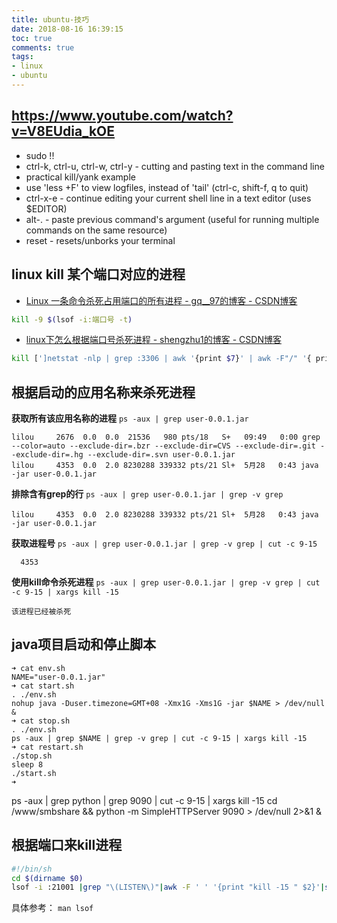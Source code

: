 ```yaml
---
title: ubuntu-技巧
date: 2018-08-16 16:39:15
toc: true
comments: true
tags:
- linux
- ubuntu
---
```


## https://www.youtube.com/watch?v=V8EUdia_kOE
- sudo !!
- ctrl-k, ctrl-u, ctrl-w, ctrl-y - cutting and pasting text in the command line
- practical kill/yank example
- use 'less +F' to view logfiles, instead of 'tail' (ctrl-c, shift-f, q to quit)
- ctrl-x-e - continue editing your current shell line in a text editor (uses $EDITOR)
- alt-. - paste previous command's argument (useful for running multiple commands on the same resource)
- reset - resets/unborks your terminal


## linux kill 某个端口对应的进程
- [Linux 一条命令杀死占用端口的所有进程 - gq__97的博客 - CSDN博客](https://blog.csdn.net/gq__97/article/details/80487588)
```sh
kill -9 $(lsof -i:端口号 -t)
```

- [linux下怎么根据端口号杀死进程 - shengzhu1的博客 - CSDN博客](https://blog.csdn.net/shengzhu1/article/details/54138419)
```sh
kill [']netstat -nlp | grep :3306 | awk '{print $7}' | awk -F"/" '{ print $1 }'[']
```

## 根据启动的应用名称来杀死进程
**获取所有该应用名称的进程**
`ps -aux | grep user-0.0.1.jar `
```
lilou     2676  0.0  0.0  21536   980 pts/18   S+   09:49   0:00 grep --color=auto --exclude-dir=.bzr --exclude-dir=CVS --exclude-dir=.git --exclude-dir=.hg --exclude-dir=.svn user-0.0.1.jar
lilou     4353  0.0  2.0 8230288 339332 pts/21 Sl+  5月28   0:43 java -jar user-0.0.1.jar
```
**排除含有grep的行**
`ps -aux | grep user-0.0.1.jar | grep -v grep`
```
lilou     4353  0.0  2.0 8230288 339332 pts/21 Sl+  5月28   0:43 java -jar user-0.0.1.jar
```
**获取进程号**
`ps -aux | grep user-0.0.1.jar | grep -v grep | cut -c 9-15`
```
  4353
```
**使用kill命令杀死进程**
`ps -aux | grep user-0.0.1.jar | grep -v grep | cut -c 9-15 | xargs kill -15`
```
该进程已经被杀死
```

## java项目启动和停止脚本
```
➜ cat env.sh
NAME="user-0.0.1.jar"
➜ cat start.sh
. ./env.sh
nohup java -Duser.timezone=GMT+08 -Xmx1G -Xms1G -jar $NAME > /dev/null &
➜ cat stop.sh
. ./env.sh
ps -aux | grep $NAME | grep -v grep | cut -c 9-15 | xargs kill -15
➜ cat restart.sh
./stop.sh
sleep 8
./start.sh
➜ 
```

ps -aux | grep python | grep 9090 | cut -c 9-15 | xargs kill -15
cd /www/smbshare && python -m SimpleHTTPServer 9090 > /dev/null 2>&1 &

## 根据端口来kill进程
```sh
#!/bin/sh
cd $(dirname $0)
lsof -i :21001 |grep "\(LISTEN\)"|awk -F ' ' '{print "kill -15 " $2}'|sh
```
具体参考： `man lsof`